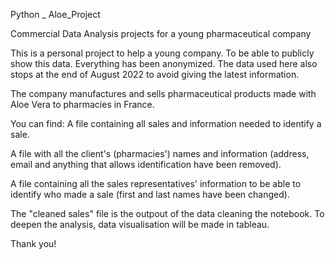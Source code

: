 Python _ Aloe_Project


Commercial Data Analysis projects for a young pharmaceutical company

This is a personal project to help a young company. To be able to publicly show this data. Everything has been anonymized.
The data used here also stops at the end of August 2022 to avoid giving the latest information.

The company manufactures and sells pharmaceutical products made with Aloe Vera to pharmacies in France.

You can find:
A file containing all sales and information needed to identify a sale.

A file with all the client's (pharmacies') names and information (address, email and anything that allows identification have been removed).

A file containing all the sales representatives' information to be able to identify who made a sale (first and last names have been changed).


The "cleaned sales" file is the outpout of the data cleaning the notebook. To deepen the analysis, data visualisation will be made in tableau.

Thank you!
